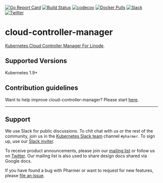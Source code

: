 [![Go Report Card](https://goreportcard.com/badge/github.com/linode/linode-cloud-controller-manager)](https://goreportcard.com/report/github.com/linode/linode-cloud-controller-manager)
[![Build Status](https://travis-ci.org/pharmer/cloud-controller-manager.svg?branch=master)](https://travis-ci.org/pharmer/cloud-controller-manager)
[![codecov](https://codecov.io/gh/pharmer/cloud-controller-manager/branch/master/graph/badge.svg)](https://codecov.io/gh/pharmer/cloud-controller-manager)
[![Docker Pulls](https://img.shields.io/docker/pulls/pharmer/cloud-controller-manager.svg)](https://hub.docker.com/r/linode/linode-cloud-controller-manager/)
[![Slack](http://slack.kubernetes.io/badge.svg)](http://slack.kubernetes.io/#pharmer)
[![Twitter](https://img.shields.io/twitter/follow/appscodehq.svg?style=social&logo=twitter&label=Follow)](https://twitter.com/intent/follow?screen_name=AppsCodeHQ)

# cloud-controller-manager
[Kubernetes Cloud Controller Manager For Linode](https://kubernetes.io/docs/tasks/administer-cluster/running-cloud-controller/).

## Supported Versions
Kubernetes 1.9+

## Contribution guidelines
Want to help improve cloud-controller-manager? Please start [here](/CONTRIBUTING.md).


---

## Support
We use Slack for public discussions. To chit chat with us or the rest of the community, join us in the [Kubernetes Slack team](https://kubernetes.slack.com/messages/C81LSKMPE/details/) channel `#pharmer`. To sign up, use our [Slack inviter](http://slack.kubernetes.io/).

To receive product announcements, please join our [mailing list](https://groups.google.com/forum/#!forum/pharmer) or follow us on [Twitter](https://twitter.com/AppsCodeHQ). Our mailing list is also used to share design docs shared via Google docs.

If you have found a bug with Pharmer or want to request for new features, please [file an issue](https://github.com/pharmer/pharmer/issues/new).

